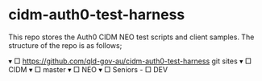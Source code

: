 # cidm-auth0-test-harness

This repo stores the Auth0 CIDM NEO test scripts and client samples.
The structure of the repo is as follows;

▾ □ https://github.com/qld-gov-au/cidm-auth0-test-harness
   git sites
    ▾ □ <project>
       CIDM
        ▾ □ <version>
           master
            ▾ □ <product>
               NEO
                ▾ □ <customer>
                   Seniors
                    - □ <environent>
                       DEV
